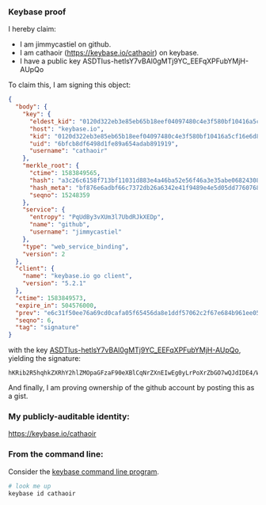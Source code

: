 ### Keybase proof

I hereby claim:

  * I am jimmycastiel on github.
  * I am cathaoir (https://keybase.io/cathaoir) on keybase.
  * I have a public key ASDTIus-hetlsY7vBAl0gMTj9YC_EEFqXPFubYMjH-AUpQo

To claim this, I am signing this object:

```json
{
  "body": {
    "key": {
      "eldest_kid": "0120d322eb3e85eb65b18eef04097480c4e3f580bf10416a5cf16e6d83231fe014a50a",
      "host": "keybase.io",
      "kid": "0120d322eb3e85eb65b18eef04097480c4e3f580bf10416a5cf16e6d83231fe014a50a",
      "uid": "6bfcb8df6498d1fe89a654adab891919",
      "username": "cathaoir"
    },
    "merkle_root": {
      "ctime": 1583849565,
      "hash": "a3c26c6158f713bf11031d883e4a46ba52e56f46a3e35abe0682430841fe042155d4c63993bbc2cedf40f3a03a17dd351e1b137adaf86665e7ffaf8161e659fb",
      "hash_meta": "bf876e6adbf66c7372db26a6342e41f9489e4e5d05dd77607685e96cef2eae00",
      "seqno": 15248359
    },
    "service": {
      "entropy": "PqUdBy3vXUm3l7UbdRJkXEDp",
      "name": "github",
      "username": "jimmycastiel"
    },
    "type": "web_service_binding",
    "version": 2
  },
  "client": {
    "name": "keybase.io go client",
    "version": "5.2.1"
  },
  "ctime": 1583849573,
  "expire_in": 504576000,
  "prev": "e6c31f50ee76a69cd0cafa05f65456da8e1ddf57062c2f67e684b961ee0561a3",
  "seqno": 6,
  "tag": "signature"
}
```

with the key [ASDTIus-hetlsY7vBAl0gMTj9YC_EEFqXPFubYMjH-AUpQo](https://keybase.io/cathaoir), yielding the signature:

```
hKRib2R5hqhkZXRhY2hlZMOpaGFzaF90eXBlCqNrZXnEIwEg0yLrPoXrZbGO7wQJdIDE4/WAvxBBalzxbm2DIx/gFKUKp3BheWxvYWTESpcCBsQg5sMfUO52ppzQyvoF9lRW2o4d31cGLC9n5oS5Ye4FYaPEIK2375jkTFT7bIryCv6ES7hapYWEJ6g3PwaKwY96xPQ2AgHCo3NpZ8RARMvs0NK9qJdYQkC2+/xd38hvpaVP6FcNFhOSdfL8wY85mikGVchRZI/ew/Ag3jDqiw8r5nU2ovfPQs2T+ynVCahzaWdfdHlwZSCkaGFzaIKkdHlwZQildmFsdWXEIKA5j5j3ENAu/L9hgLKN1NaFp0hRmcHGNvfo6vC+cndSo3RhZ80CAqd2ZXJzaW9uAQ==

```

And finally, I am proving ownership of the github account by posting this as a gist.

### My publicly-auditable identity:

https://keybase.io/cathaoir

### From the command line:

Consider the [keybase command line program](https://keybase.io/download).

```bash
# look me up
keybase id cathaoir
```
